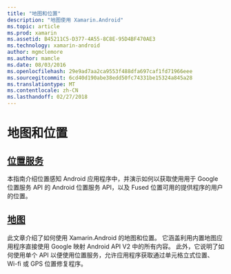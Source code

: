 ```yaml
---
title: "地图和位置"
description: "地图使用 Xamarin.Android"
ms.topic: article
ms.prod: xamarin
ms.assetid: B45211C5-D377-4A55-8C8E-95D4BF470AE3
ms.technology: xamarin-android
author: mgmclemore
ms.author: mamcle
ms.date: 08/03/2016
ms.openlocfilehash: 29e9ad7aa2ca9553f488dfa697caf1fd71966eee
ms.sourcegitcommit: 6cd40d190abe38edd50fc74331be15324a845a28
ms.translationtype: MT
ms.contentlocale: zh-CN
ms.lasthandoff: 02/27/2018
---
```

# <a name="maps-and-location"></a>地图和位置

<a name="location" />

##  <a name="location-servicesandroidplatformmaps-and-locationlocationmd"></a>[位置服务](~/android/platform/maps-and-location/location.md)

本指南介绍位置感知 Android 应用程序中，并演示如何以获取使用用于 Google 位置服务 API 的 Android 位置服务 API，以及 Fused 位置可用的提供程序的用户的位置。

 <a name="maps" />

##  <a name="mapsandroidplatformmaps-and-locationmapsindexmd"></a>[地图](~/android/platform/maps-and-location/maps/index.md)

此文章介绍了如何使用 Xamarin.Android 的地图和位置。 它涵盖利用内置地图应用程序直接使用 Google 映射 Android API V2 中的所有内容。 此外，它说明了如何使用单个 API 以便使用位置服务，允许应用程序获取通过单元格立式位置、 Wi-fi 或 GPS 位置修复程序。

